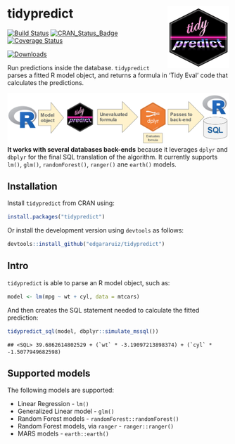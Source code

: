 
# tidypredict <img src="tools/images/logo.png" align="right" width = "140px"/>

[![Build
Status](https://travis-ci.org/edgararuiz/tidypredict.svg?branch=master)](https://travis-ci.org/edgararuiz/tidypredict)
[![CRAN\_Status\_Badge](http://www.r-pkg.org/badges/version/tidypredict)](http://cran.r-project.org/package=tidypredict)
[![Coverage
Status](https://img.shields.io/codecov/c/github/edgararuiz/tidypredict/master.svg)](https://codecov.io/github/edgararuiz/tidypredict?branch=master)

[![Downloads](https://cranlogs.r-pkg.org/badges/tidypredict)]()

Run predictions inside the database. `tidypredict` parses a fitted R
model object, and returns a formula in ‘Tidy Eval’ code that calculates
the predictions.

<img src="tools/images/howitworks.PNG" align="right" width = "600px"/>

**It works with several databases back-ends** because it leverages
`dplyr` and `dbplyr` for the final SQL translation of the algorithm. It
currently supports `lm()`, `glm()`, `randomForest()`, `ranger()` ane
`earth()` models.

## Installation

Install `tidypredict` from CRAN using:

``` r
install.packages("tidypredict")
```

Or install the development version using `devtools` as follows:

``` r
devtools::install_github("edgararuiz/tidypredict")
```

## Intro

`tidypredict` is able to parse an R model object, such as:

``` r
model <- lm(mpg ~ wt + cyl, data = mtcars)
```

And then creates the SQL statement needed to calculate the fitted
prediction:

``` r
tidypredict_sql(model, dbplyr::simulate_mssql())
```

    ## <SQL> 39.6862614802529 + (`wt` * -3.19097213898374) + (`cyl` * -1.5077949682598)

## Supported models

The following models are supported:

  - Linear Regression - `lm()`
  - Generalized Linear model - `glm()`
  - Random Forest models - `randomForest::randomForest()`
  - Random Forest models, via `ranger` - `ranger::ranger()`
  - MARS models - `earth::earth()`
